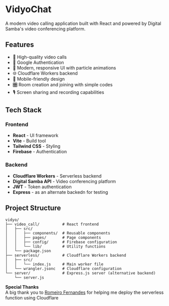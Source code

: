 # VidyoChat

A modern video calling application built with React and powered by Digital Samba's video conferencing platform.

## Features

- 🎥 High-quality video calls
- 🔐 Google Authentication
- 🎨 Modern, responsive UI with particle animations
- 🌐 Cloudflare Workers backend
- 📱 Mobile-friendly design
- 🎛️ Room creation and joining with simple codes
- 🎙️ Screen sharing and recording capabilities

## Tech Stack

### Frontend
- **React** - UI framework
- **Vite** - Build tool
- **Tailwind CSS** - Styling
- **Firebase** - Authentication

### Backend
- **Cloudflare Workers** - Serverless backend
- **Digital Samba API** - Video conferencing platform
- **JWT** - Token authentication
- **Express** - as an alternate backedn for testing

## Project Structure

```
vidyo/
├── video_call/          # React frontend
│   ├── src/
│   │   ├── components/  # Reusable components
│   │   ├── pages/       # Page components
│   │   ├── config/      # Firebase configuration
│   │   └── lib/         # Utility functions
│   └── package.json
├── serverless/          # Cloudflare Workers backend
│   ├── src/
│   │   └── index.js     # Main worker file
│   └── wrangler.jsonc   # Cloudflare configuration
└── server/              # Express.js server (alternative backend)
    └── server.js
```

**Special Thanks**  
A big thank you to [Romeiro Fernandes](https://github.com/romeirofernandes) for helping me deploy the serverless function using Cloudflare
